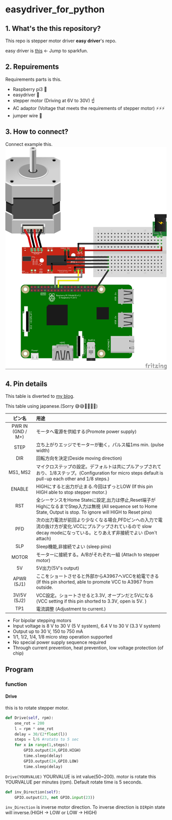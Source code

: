 # easydriver_for_python


## 1. What's the this repository?
This repo is stepper motor driver **easy driver**'s repo.

easy driver is [this](https://www.sparkfun.com/products/12779) <- Jump to sparkfun.

## 2. Repuirements
Requirements parts is this.
- Raspberry pi3 :strawberry:
- easydriver :car:
- stepper motor (Driving at 6V to 30V) :point_up:
- AC adaptor (Voltage that meets the requirements of stepper motor) :zap::zap::zap:
- jumper wire :arrows_counterclockwise:

## 3. How to connect?
Connect example this.
![connect](./pic/stp.jpg)

## 4. Pin details
This table is diverted to [my blog](http://hatobus.hatenablog.jp/entry/2017/10/31/203757).

This table using japanese.(Sorry :sweat_smile::sweat_smile::pray::pray::pray::pray:)

| ピン名 | 用途 | 
|:-----------:|:------------|
| PWR IN (GND / M+)       | モータへ電源を供給する(Promote power supply) |
| STEP     | 立ち上がりエッジでモーターが動く，パルス幅1ms min. (pulse width)    |
| DIR      | 回転方向を決定(Deside moving direction) | 
| MS1, MS2 | マイクロステップの設定。デフォルトは共にプルアップされており、1/8ステップ。(Configuration for micro steps default is pull-up each other and 1/8 steps.)|
| ENABLE | HIGHにすると出力が止まる.今回はずっとLOW (If this pin HIGH able to stop stepper motor.) | 
| RST | 全シーケンスをHome Stateに設定,出力は停止,Reset端子がHighになるまでStep入力は無視 (All sequence set to Home State, Output is stop. To ignore will HIGH to Reset pins) |
|PFD|次の出力電流が前回より少なくなる場合,PFDピンへの入力で電流の抜け方が変化.VCCにプルアップされているので slow decay modeになっている。とりあえず非接続でよい (Don't attach)|
|SLP|Sleep機能,非接続でよい (sleep pins)|
|MOTOR	|モーターに接続する。A/Bがそれぞれ一組 (Attach to stepper motor)|
|5V|5V出力(5V's output)|
|APWR (SJ1)	|ここをショートさせると外部からA3967へVCCを給電できる (If this pin shorted, able to promote VCC to A3967 from outside. |
|3V/5V (SJ2)|VCC設定。ショートさせると3.3V, オープンだと5Vになる (VCC setting if this pin shorted to 3.3V, open is 5V. )|
|TP1|電流調整 (Adjustment to current.) |


- For bipolar stepping motors
- Input voltage is 8 V to 30 V (5 V system), 6.4 V to 30 V (3.3 V system)
- Output up to 30 V, 150 to 750 mA
- 1/1, 1/2, 1/4, 1/8 micro step operation supported
- No special power supply sequence required
- Through current prevention, heat prevention, low voltage protection (of chip)

## Program
### function
#### Drive
this is to rotate stepper motor.

```rotate.py 
def Drive(self, rpm):
    one_rot = 200
    l = rpm * one_rot
    delay = 30/(2*float(l))
    steps = l/6 #rotato to 5 sec
    for x in range(1,steps):
        GPIO.output(24,GPIO.HIGH)
        time.sleep(delay)
        GPIO.output(24,GPIO.LOW)
        time.sleep(delay)
```

`Drive(YOURVALUE)` YOURVALUE is int value(50~200). motor is rotate this YOURVALUE per minutes (rpm).
Default rotate time is 5 seconds.

```rotate.py
def inv_Direction(self):
    GPIO.output(23, not GPIO.input(23))
```

`inv_Direction` is inverse motor direction. To inverse direction is `DIR`pin state will inverse.(HIGH -> LOW or LOW -> HIGH)

